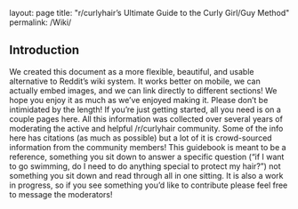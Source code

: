layout: page
title: "r/curlyhair’s Ultimate Guide to the Curly Girl/Guy Method"
permalink: /Wiki/

## Introduction
We created this document as a more flexible, beautiful, and usable alternative to Reddit’s wiki system. It works better on mobile, we can actually embed images, and we can link directly to different sections! We hope you enjoy it as much as we’ve enjoyed making it.
Please don’t be intimidated by the length! If you’re just getting started, all you need is on a couple pages here. All this information was collected over several years of moderating the active and helpful /r/curlyhair community. Some of the info here has citations (as much as possible) but a lot of it is crowd-sourced information from the community members!
This guidebook is meant to be a reference, something you sit down to answer a specific question (“if I want to go swimming, do I need to do anything special to protect my hair?”) not something you sit down and read through all in one sitting.
It is also a work in progress, so if you see something you’d like to contribute please feel free to message the moderators!

